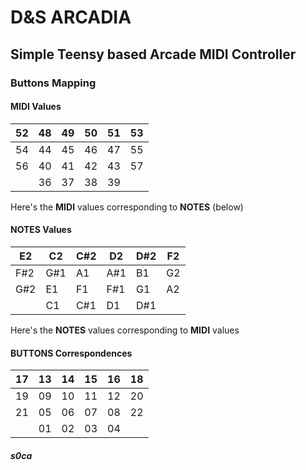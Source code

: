 # D&S ARCADIA
## Simple Teensy based Arcade MIDI Controller


### Buttons Mapping

#### MIDI Values
|52|48|49|50|51|53|
|--|--|--|--|--|--|
|54|44|45|46|47|55|
|56|40|41|42|43|57|
|  |36|37|38|39

Here's the **MIDI** values corresponding to **NOTES** (below)

#### NOTES Values
|E2|C2|C#2|D2|D#2|F2|
|--|--|--|--|--|--|
|F#2|G#1|A1|A#1|B1|G2|
|G#2|E1|F1|F#1|G1|A2|
|  |C1|C#1|D1|D#1

Here's the **NOTES** values corresponding to **MIDI** values


#### BUTTONS Correspondences
|17|13|14|15|16|18|
|--|--|--|--|--|--|
|19|09|10|11|12|20|
|21|05|06|07|08|22|
|  |01|02|03|04


##### s0ca
